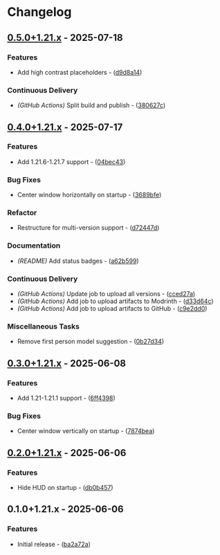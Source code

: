 # Changelog

## [0.5.0+1.21.x](https://github.com/grayespinoza/gyo/compare/0.4.0+1.21.x..0.5.0+1.21.x) - 2025-07-18

### Features

- Add high contrast placeholders - ([d9d8a14](https://github.com/grayespinoza/gyo/commit/d9d8a14535d2a723cb2b095b014e20b626a971c2))

### Continuous Delivery

- *(GitHub Actions)* Split build and publish - ([380627c](https://github.com/grayespinoza/gyo/commit/380627cf52886a930ad9dd969c7ee75671447c2b))
## [0.4.0+1.21.x](https://github.com/grayespinoza/gyo/compare/0.3.0+1.21.x..0.4.0+1.21.x) - 2025-07-17

### Features

- Add 1.21.6-1.21.7 support - ([04bec43](https://github.com/grayespinoza/gyo/commit/04bec43e7b9b263d96337f6cdbfe8956cf655ee1))

### Bug Fixes

- Center window horizontally on startup - ([3689bfe](https://github.com/grayespinoza/gyo/commit/3689bfe2a2d5bb215b0e48b065174a2209bfb91a))

### Refactor

- Restructure for multi-version support - ([d72447d](https://github.com/grayespinoza/gyo/commit/d72447d120a2397c9c344f728efa2dfccc9d47a1))

### Documentation

- *(README)* Add status badges - ([a62b599](https://github.com/grayespinoza/gyo/commit/a62b5999d031da6c8e4719742d889cfae64a6945))

### Continuous Delivery

- *(GitHub Actions)* Update job to upload all versions - ([cced27a](https://github.com/grayespinoza/gyo/commit/cced27a30774204cfbd872558c1666d29a2c017e))
- *(GitHub Actions)* Add job to upload artifacts to Modrinth - ([d33d64c](https://github.com/grayespinoza/gyo/commit/d33d64c83a9279bfb86f31bcc30aff7569a4f06f))
- *(GitHub Actions)* Add job to upload artifacts to GitHub - ([c9e2dd0](https://github.com/grayespinoza/gyo/commit/c9e2dd0f861e44793579d4bf25569dd7948da43d))

### Miscellaneous Tasks

- Remove first person model suggestion - ([0b27d34](https://github.com/grayespinoza/gyo/commit/0b27d347da6d0a8ed7a4bc5c9de0aa1397cb7017))
## [0.3.0+1.21.x](https://github.com/grayespinoza/gyo/compare/0.2.0+1.21.x..0.3.0+1.21.x) - 2025-06-08

### Features

- Add 1.21-1.21.1 support - ([6ff4398](https://github.com/grayespinoza/gyo/commit/6ff43984a5a164b268ead800ec3e82c6846049f9))

### Bug Fixes

- Center window vertically on startup - ([7874bea](https://github.com/grayespinoza/gyo/commit/7874beab1d69564d2b608205f0f020147d83ac5b))
## [0.2.0+1.21.x](https://github.com/grayespinoza/gyo/compare/0.1.0+1.21.x..0.2.0+1.21.x) - 2025-06-06

### Features

- Hide HUD on startup - ([db0b457](https://github.com/grayespinoza/gyo/commit/db0b4571f930eff7f762ca62526c0d4bff7886ae))
## 0.1.0+1.21.x - 2025-06-06

### Features

- Initial release - ([ba2a72a](https://github.com/grayespinoza/gyo/commit/ba2a72a160e786d493bc4ef625b3feaad3b291d9))


